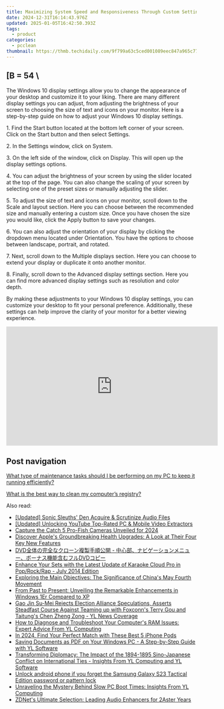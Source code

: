 ```yaml
---
title: Maximizing System Speed and Responsiveness Through Custom Settings - Tips From YL Software Experts
date: 2024-12-31T16:14:43.976Z
updated: 2025-01-05T16:42:50.393Z
tags:
  - product
categories:
  - pcclean
thumbnail: https://thmb.techidaily.com/9f799a63c5ced001089eec847a965c77100b85a292d3d2c56946946b1d875c1f.jpg
---
```


## \[B = 54 \

The Windows 10 display settings allow you to change the appearance of your desktop and customize it to your liking. There are many different display settings you can adjust, from adjusting the brightness of your screen to choosing the size of text and icons on your monitor. Here is a step-by-step guide on how to adjust your Windows 10 display settings. 

1\. Find the Start button located at the bottom left corner of your screen. Click on the Start button and then select Settings.

2\. In the Settings window, click on System.

3\. On the left side of the window, click on Display. This will open up the display settings options. 

4\. You can adjust the brightness of your screen by using the slider located at the top of the page. You can also change the scaling of your screen by selecting one of the preset sizes or manually adjusting the slider.

5\. To adjust the size of text and icons on your monitor, scroll down to the Scale and layout section. Here you can choose between the recommended size and manually entering a custom size. Once you have chosen the size you would like, click the Apply button to save your changes.

6\. You can also adjust the orientation of your display by clicking the dropdown menu located under Orientation. You have the options to choose between landscape, portrait, and rotated.

7\. Next, scroll down to the Multiple displays section. Here you can choose to extend your display or duplicate it onto another monitor.

8\. Finally, scroll down to the Advanced display settings section. Here you can find more advanced display settings such as resolution and color depth. 

By making these adjustments to your Windows 10 display settings, you can customize your desktop to fit your personal preference. Additionally, these settings can help improve the clarity of your monitor for a better viewing experience.

<!-- affiliate ads begin -->
<iframe width="560" height="315" src="https://www.youtube.com/embed/YZma8PBO0D8?si=9-qQgGVTuChYd27a" title="YouTube video player" frameborder="0" allow="accelerometer; autoplay; clipboard-write; encrypted-media; gyroscope; picture-in-picture; web-share" referrerpolicy="strict-origin-when-cross-origin" allowfullscreen></iframe>
<!-- affiliate ads end -->

## Post navigation

[What type of maintenance tasks should I be performing on my PC to keep it running efficiently?](https://tools.techidaily.com/pcclean/products/)

[What is the best way to clean my computer’s registry?](https://tools.techidaily.com/pcclean/products/)

<ins class="adsbygoogle"
     style="display:block"
     data-ad-format="autorelaxed"
     data-ad-client="ca-pub-7571918770474297"
     data-ad-slot="1223367746"></ins>

<ins class="adsbygoogle"
     style="display:block"
     data-ad-client="ca-pub-7571918770474297"
     data-ad-slot="8358498916"
     data-ad-format="auto"
     data-full-width-responsive="true"></ins>

<span class="atpl-alsoreadstyle">Also read:</span>
<div><ul>
<li><a href="https://screen-mirroring-recording.techidaily.com/updated-sonic-sleuths-den-acquire-and-scrutinize-audio-files/"><u>[Updated] Sonic Sleuths' Den Acquire & Scrutinize Audio Files</u></a></li>
<li><a href="https://facebook-video-share.techidaily.com/updated-unlocking-youtube-top-rated-pc-and-mobile-video-extractors/"><u>[Updated] Unlocking YouTube Top-Rated PC & Mobile Video Extractors</u></a></li>
<li><a href="https://extra-resources.techidaily.com/capture-the-catch-5-pro-fish-cameras-unveiled-for-2024/"><u>Capture the Catch 5 Pro-Fish Cameras Unveiled for 2024</u></a></li>
<li><a href="https://techno-recovery.techidaily.com/discover-apples-groundbreaking-health-upgrades-a-look-at-their-four-key-new-features/"><u>Discover Apple's Groundbreaking Health Upgrades: A Look at Their Four Key New Features</u></a></li>
<li><a href="https://blog-min.techidaily.com/1725287396071-dvd-dvd/"><u>DVD全体の完全なクローン複製手順公開 - 中心部、ナビゲーションメニュー、ボーナス機能含むフルDVDコピー</u></a></li>
<li><a href="https://discover-able.techidaily.com/enhance-your-sets-with-the-latest-update-of-karaoke-cloud-pro-in-poprockrap-july-2014-edition/"><u>Enhance Your Sets with the Latest Update of Karaoke Cloud Pro in Pop/Rock/Rap - July 2014 Edition</u></a></li>
<li><a href="https://discover-able.techidaily.com/exploring-the-main-objectives-the-significance-of-chinas-may-fourth-movement/"><u>Exploring the Main Objectives: The Significance of China's May Fourth Movement</u></a></li>
<li><a href="https://discover-extraordinary.techidaily.com/from-past-to-present-unveiling-the-remarkable-enhancements-in-windows-1er-compared-to-xp/"><u>From Past to Present: Unveiling the Remarkable Enhancements in Windows 1Er Compared to XP</u></a></li>
<li><a href="https://discover-able.techidaily.com/gao-jin-su-mei-rejects-election-alliance-speculations-asserts-steadfast-course-against-teaming-up-with-foxconns-terry-gou-and-taitungs-chen-zheng-zong-yl-ne30/"><u>Gao Jin Su-Mei Rejects Election Alliance Speculations, Asserts Steadfast Course Against Teaming up with Foxconn's Terry Gou and Taitung's Chen Zheng Zong - YL News Coverage</u></a></li>
<li><a href="https://discover-able.techidaily.com/how-to-diagnose-and-troubleshoot-your-computers-ram-issues-expert-advice-from-yl-computing/"><u>How to Diagnose and Troubleshoot Your Computer's RAM Issues: Expert Advice From YL Computing</u></a></li>
<li><a href="https://some-techniques.techidaily.com/in-2024-find-your-perfect-match-with-these-best-5-iphone-pods/"><u>In 2024, Find Your Perfect Match with These Best 5 iPhone Pods</u></a></li>
<li><a href="https://discover-able.techidaily.com/saving-documents-as-pdf-on-your-windows-pc-a-step-by-step-guide-with-yl-software/"><u>Saving Documents as PDF on Your Windows PC - A Step-by-Step Guide with YL Software</u></a></li>
<li><a href="https://discover-able.techidaily.com/transforming-diplomacy-the-impact-of-the-1894-1895-sino-japanese-conflict-on-international-ties-insights-from-yl-computing-and-yl-software/"><u>Transforming Diplomacy: The Impact of the 1894-1895 Sino-Japanese Conflict on International Ties - Insights From YL Computing and YL Software</u></a></li>
<li><a href="https://techidaily.com/unlock-android-phone-if-you-forget-the-samsung-galaxy-s23-tactical-edition-password-or-pattern-lock-by-drfone-android-unlock-android-unlock/"><u>Unlock android phone if you forget the Samsung Galaxy S23 Tactical Edition password or pattern lock</u></a></li>
<li><a href="https://discover-able.techidaily.com/unraveling-the-mystery-behind-slow-pc-boot-times-insights-from-yl-computing/"><u>Unraveling the Mystery Behind Slow PC Boot Times: Insights From YL Computing</u></a></li>
<li><a href="https://tech-savvy.techidaily.com/zdnets-ultimate-selection-leading-audio-enhancers-for-2aster-years/"><u>ZDNet's Ultimate Selection: Leading Audio Enhancers for 2Aster Years</u></a></li>
</ul></div>

